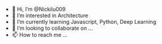- 👋 Hi, I’m @Nickilu009
- 👀 I’m interested in Architecture
- 🌱 I’m currently learning Javascript, Python, Deep Learning
- 💞️ I’m looking to collaborate on ...
- 📫 How to reach me ...

<!---
Nickilu009/Nickilu009 is a ✨ special ✨ repository because its `README.md` (this file) appears on your GitHub profile.
You can click the Preview link to take a look at your changes.
--->
